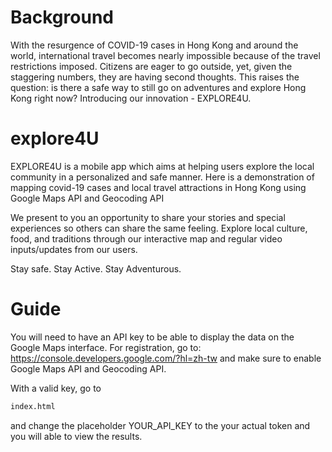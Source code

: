 # Background
With the resurgence of COVID-19 cases in Hong Kong and around the world, international travel becomes nearly impossible because of the travel restrictions imposed. Citizens are eager to go outside, yet, given the staggering numbers, they are having second thoughts. This raises the question: is there a safe way to still go on adventures and explore Hong Kong right now? Introducing our innovation - EXPLORE4U.

# explore4U
EXPLORE4U is a mobile app which aims at helping users explore the local community in a personalized and safe manner.
Here is a demonstration of mapping covid-19 cases and local travel attractions in Hong Kong using Google Maps API and Geocoding API

We present to you an opportunity to share your stories and special experiences so others can share the same feeling. Explore local culture, food, and traditions through our interactive map and regular video inputs/updates from our users. 

Stay safe. Stay Active. Stay Adventurous.

# Guide
You will need to have an API key to be able to display the data on the Google Maps interface.
For registration, go to: https://console.developers.google.com/?hl=zh-tw and make sure to enable Google Maps API and Geocoding API.

With a valid key, go to 
```sh
index.html
```
and change the placeholder YOUR_API_KEY to the your actual token and you will able to view the results.
